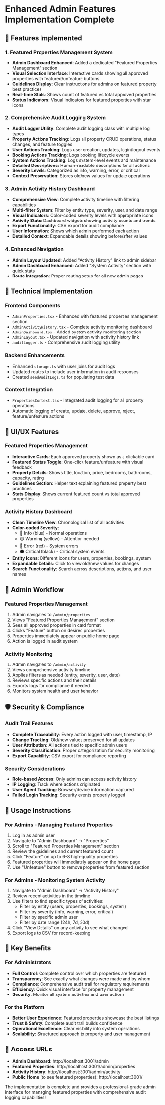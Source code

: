 # Enhanced Admin Features Implementation Complete

## 🎯 Features Implemented

### 1. Featured Properties Management System
- **Admin Dashboard Enhanced**: Added a dedicated "Featured Properties Management" section
- **Visual Selection Interface**: Interactive cards showing all approved properties with featured/unfeature buttons
- **Guidelines Display**: Clear instructions for admins on featured property best practices
- **Real-time Stats**: Shows count of featured vs total approved properties
- **Status Indicators**: Visual indicators for featured properties with star icons

### 2. Comprehensive Audit Logging System
- **Audit Logger Utility**: Complete audit logging class with multiple log types
- **Property Actions Tracking**: Logs all property CRUD operations, status changes, and feature toggles
- **User Actions Tracking**: Logs user creation, updates, login/logout events
- **Booking Actions Tracking**: Logs booking lifecycle events
- **System Actions Tracking**: Logs system-level events and maintenance
- **Detailed Descriptions**: Human-readable descriptions for all actions
- **Severity Levels**: Categorized as info, warning, error, or critical
- **Context Preservation**: Stores old/new values for update operations

### 3. Admin Activity History Dashboard
- **Comprehensive View**: Complete activity timeline with filtering capabilities
- **Multi-filter System**: Filter by entity type, severity, user, and date range
- **Visual Indicators**: Color-coded severity levels with appropriate icons
- **Activity Stats**: Dashboard widgets showing activity counts and trends
- **Export Functionality**: CSV export for audit compliance
- **User Information**: Shows which admin performed each action
- **Detailed Context**: Expandable details showing before/after values

### 4. Enhanced Navigation
- **Admin Layout Updated**: Added "Activity History" link to admin sidebar
- **Admin Dashboard Enhanced**: Added "System Activity" section with quick stats
- **Route Integration**: Proper routing setup for all new admin pages

## 🔧 Technical Implementation

### Frontend Components
- `AdminProperties.tsx` - Enhanced with featured properties management section
- `AdminActivityHistory.tsx` - Complete activity monitoring dashboard
- `AdminDashboard.tsx` - Added system activity monitoring section
- `AdminLayout.tsx` - Updated navigation with activity history link
- `auditLogger.ts` - Comprehensive audit logging utility

### Backend Enhancements
- Enhanced `storage.ts` with user joins for audit logs
- Updated routes to include user information in audit responses
- Created `seedAuditLogs.ts` for populating test data

### Context Integration
- `PropertiesContext.tsx` - Integrated audit logging for all property operations
- Automatic logging of create, update, delete, approve, reject, feature/unfeature actions

## 🎨 UI/UX Features

### Featured Properties Management
- **Interactive Cards**: Each approved property shown as a clickable card
- **Featured Status Toggle**: One-click feature/unfeature with visual feedback
- **Property Details**: Shows title, location, price, bedrooms, bathrooms, capacity, rating
- **Guidelines Section**: Helper text explaining featured property best practices
- **Stats Display**: Shows current featured count vs total approved properties

### Activity History Dashboard
- **Clean Timeline View**: Chronological list of all activities
- **Color-coded Severity**: 
  - 🔵 Info (blue) - Normal operations
  - 🟡 Warning (yellow) - Attention needed
  - 🔴 Error (red) - System errors
  - ⚫ Critical (black) - Critical system events
- **Entity Icons**: Different icons for users, properties, bookings, system
- **Expandable Details**: Click to view old/new values for changes
- **Search Functionality**: Search across descriptions, actions, and user names

## 🎯 Admin Workflow

### Featured Properties Management
1. Admin navigates to `/admin/properties`
2. Views "Featured Properties Management" section
3. Sees all approved properties in card format
4. Clicks "Feature" button on desired properties
5. Properties immediately appear on public home page
6. Action is logged in audit system

### Activity Monitoring
1. Admin navigates to `/admin/activity`
2. Views comprehensive activity timeline
3. Applies filters as needed (entity, severity, user, date)
4. Reviews specific actions and their details
5. Exports logs for compliance if needed
6. Monitors system health and user behavior

## 🛡️ Security & Compliance

### Audit Trail Features
- **Complete Traceability**: Every action logged with user, timestamp, IP
- **Change Tracking**: Old/new values preserved for all updates
- **User Attribution**: All actions tied to specific admin users
- **Severity Classification**: Proper categorization for security monitoring
- **Export Capability**: CSV export for compliance reporting

### Security Considerations
- **Role-based Access**: Only admins can access activity history
- **IP Logging**: Track where actions originated
- **User Agent Tracking**: Browser/device information captured
- **Failed Login Tracking**: Security events properly logged

## 🚀 Usage Instructions

### For Admins - Managing Featured Properties
1. Log in as admin user
2. Navigate to "Admin Dashboard" → "Properties"
3. Scroll to "Featured Properties Management" section
4. Review the guidelines and current featured count
5. Click "Feature" on up to 6-8 high-quality properties
6. Featured properties will immediately appear on the home page
7. Use "Unfeature" button to remove properties from featured section

### For Admins - Monitoring System Activity
1. Navigate to "Admin Dashboard" → "Activity History"
2. Review recent activities in the timeline
3. Use filters to find specific types of activities:
   - Filter by entity (users, properties, bookings, system)
   - Filter by severity (info, warning, error, critical)
   - Filter by specific admin user
   - Filter by date range (24h, 7d, 30d)
4. Click "View Details" on any activity to see what changed
5. Export logs to CSV for record-keeping

## 🎉 Key Benefits

### For Administrators
- **Full Control**: Complete control over which properties are featured
- **Transparency**: See exactly what changes were made and by whom
- **Compliance**: Comprehensive audit trail for regulatory requirements
- **Efficiency**: Quick visual interface for property management
- **Security**: Monitor all system activities and user actions

### For the Platform
- **Better User Experience**: Featured properties showcase the best listings
- **Trust & Safety**: Complete audit trail builds confidence
- **Operational Excellence**: Clear visibility into system operations
- **Scalability**: Structured approach to property and user management

## 🔗 Access URLs
- **Admin Dashboard**: http://localhost:3001/admin
- **Featured Properties**: http://localhost:3001/admin/properties
- **Activity History**: http://localhost:3001/admin/activity
- **Public Home** (to see featured properties): http://localhost:3001/

The implementation is complete and provides a professional-grade admin interface for managing featured properties with comprehensive audit logging capabilities!
